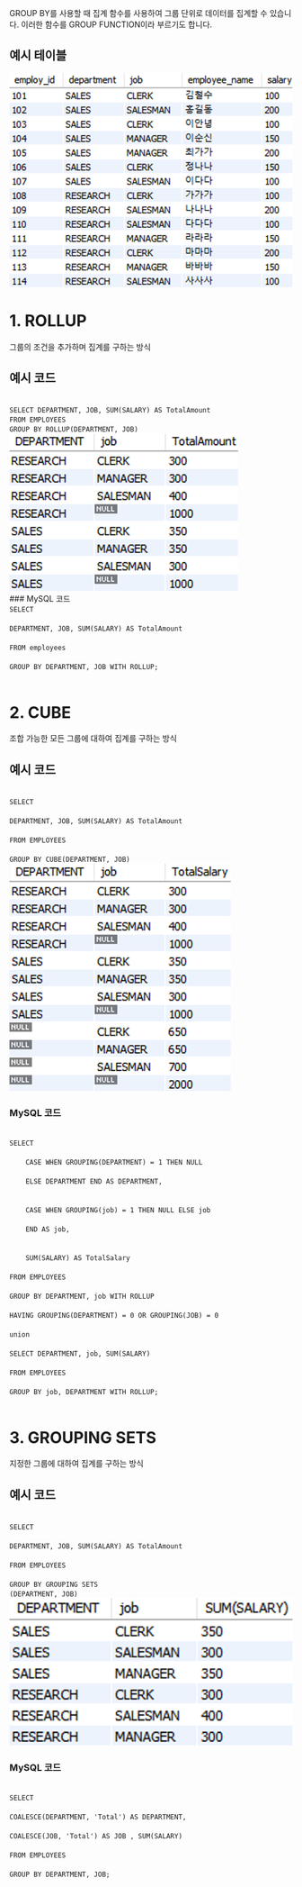 GROUP BY를 사용할 때 집계 함수를 사용하여 그룹 단위로 데이터를 집계할 수 있습니다. 이러한 함수를 GROUP FUNCTION이라 부르기도 합니다.

## 예시 테이블

<img src="/assets/Pasted image 20231109120430.png">
<br>


# **1. ROLLUP**
그룹의 조건을 추가하며 집계를 구하는 방식

## 예시 코드
<code>
SELECT DEPARTMENT, JOB, SUM(SALARY) AS TotalAmount
FROM EMPLOYEES
GROUP BY ROLLUP(DEPARTMENT, JOB)
</code>

<img src="/assets/Pasted image 20231109121335.png">
<br>
### MySQL 코드
<code>
SELECT  <br>
DEPARTMENT, JOB, SUM(SALARY) AS TotalAmount <br>
FROM employees <br>
GROUP BY DEPARTMENT, JOB WITH ROLLUP;
</code>

<br>

# **2. CUBE**
조합 가능한 모든 그룹에 대하여 집계를 구하는 방식

## 예시 코드
<code>
SELECT <br>
DEPARTMENT, JOB, SUM(SALARY) AS TotalAmount <br>
FROM EMPLOYEES <br>
GROUP BY CUBE(DEPARTMENT, JOB)
</code>


<img src="/assets/Pasted image 20231109121840.png">
<br>

### MySQL 코드
<code>
SELECT <br>
    CASE WHEN GROUPING(DEPARTMENT) = 1 THEN NULL  <br>
    ELSE DEPARTMENT END AS DEPARTMENT,
    <br>
    CASE WHEN GROUPING(job) = 1 THEN NULL ELSE job  <br>
    END AS job, 
    <br>
    SUM(SALARY) AS TotalSalary  <br>
FROM EMPLOYEES  <br>
GROUP BY DEPARTMENT, job WITH ROLLUP  <br>
HAVING GROUPING(DEPARTMENT) = 0 OR GROUPING(JOB) = 0  <br>
union  <br>
SELECT DEPARTMENT, job, SUM(SALARY)  <br>
FROM EMPLOYEES <br>
GROUP BY job, DEPARTMENT WITH ROLLUP;
</code>

<br>


# **3. GROUPING SETS**
지정한 그룹에 대하여 집계를 구하는 방식

## 예시 코드
<code>
SELECT <br>
DEPARTMENT, JOB, SUM(SALARY) AS TotalAmount <br>
FROM EMPLOYEES <br>
GROUP BY GROUPING SETS 
(DEPARTMENT, JOB)
</code>



<img src="/assets/Pasted image 20231109120233.png">


### MySQL 코드
<code>
SELECT <br>
COALESCE(DEPARTMENT, 'Total') AS DEPARTMENT,   <br>
COALESCE(JOB, 'Total') AS JOB , SUM(SALARY)  <br>
FROM EMPLOYEES  <br>
GROUP BY DEPARTMENT, JOB;
</code>

